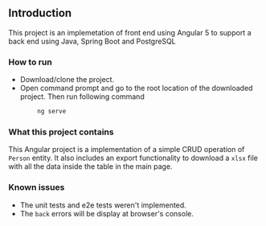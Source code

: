 ## Introduction
This project is an implemetation of front end using Angular 5 
to support a back end using Java, Spring Boot and PostgreSQL

### How to run 

  - Download/clone the project. 
  - Open command prompt and go to the root location of the downloaded project. Then run following command 
```sh
        ng serve 
```

### What this project contains

This Angular project is a implementation of a simple CRUD operation of `Person` entity.
It also includes an export functionality to download a `xlsx` file with all the data inside the table in the main page.

### Known issues
    
  - The unit tests and e2e tests weren't implemented.
  - The `back` errors will be display at browser's console.
